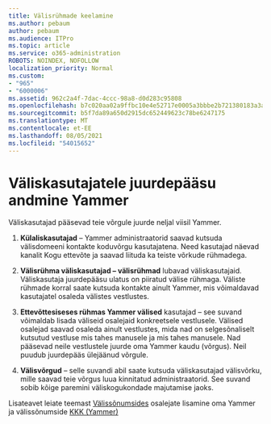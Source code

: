 ```yaml
---
title: Välisrühmade keelamine
ms.author: pebaum
author: pebaum
ms.audience: ITPro
ms.topic: article
ms.service: o365-administration
ROBOTS: NOINDEX, NOFOLLOW
localization_priority: Normal
ms.custom:
- "965"
- "6000006"
ms.assetid: 962c2a4f-7dac-4ccc-98a8-d0d283c95808
ms.openlocfilehash: b7c020aa02a9ffbc10e4e52717e0005a3bbbe2b721380183a3a0c90387b1dd4d
ms.sourcegitcommit: b5f7da89a650d2915dc652449623c78be6247175
ms.translationtype: MT
ms.contentlocale: et-EE
ms.lasthandoff: 08/05/2021
ms.locfileid: "54015652"
---
```

# <a name="how-to-give-access-to-external-users-in-yammer"></a>Väliskasutajatele juurdepääsu andmine Yammer

Väliskasutajad pääsevad teie võrgule juurde neljal viisil Yammer.
  
1. **Külaliskasutajad** – Yammer administraatorid saavad kutsuda välisdomeeni kontakte koduvõrgu kasutajatena. Need kasutajad näevad kanalit Kogu ettevõte ja saavad liituda ka teiste võrkude rühmadega.

2. **Välisrühma väliskasutajad – välisrühmad** lubavad väliskasutajaid. Väliskasutaja juurdepääsu ulatus on piiratud välise rühmaga. Väliste rühmade korral saate kutsuda kontakte ainult Yammer, mis võimaldavad kasutajatel osaleda välistes vestlustes.

3. **Ettevõttesiseses rühmas Yammer välised** kasutajad – see suvand võimaldab lisada väliseid osalejaid konkreetsele vestlusele. Välised osalejad saavad osaleda ainult vestlustes, mida nad on selgesõnaliselt kutsutud vestluse mis tahes manusele ja mis tahes manusele. Nad pääsevad neile vestlustele juurde oma Yammer kaudu (võrgus). Neil puudub juurdepääs ülejäänud võrgule.

4. **Välisvõrgud** – selle suvandi abil saate kutsuda väliskasutajad välisvõrku, mille saavad teie võrgus luua kinnitatud administraatorid. See suvand sobib kõige paremini väliskogukondade majutamise jaoks.

Lisateavet leiate teemast [Välissõnumsides](https://docs.microsoft.com/yammer/work-with-external-users/add-external-participants) osalejate lisamine oma Yammer ja välissõnumside [KKK (Yammer)](https://docs.microsoft.com/yammer/work-with-external-users/external-messaging-faq)
  